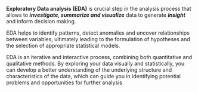 **Exploratory Data analysis (EDA)** is crucial step in the analysis process that allows to ***investigate, summarize and visualize*** data to generate ***insight*** and inform decision making. 

EDA helps to identify patterns, detect anomalies and uncover relationships between variables, ultimately leading to the formulation of hypotheses and the selection of appropriate statistical models.

EDA is an iterative and interactive process, combining both quantitative and qualitative methods. By exploring your data visually and statistically, you can develop a better understanding of the underlying structure and characteristics of the data, which can guide you in identifying potential problems and opportunities for further analysis
